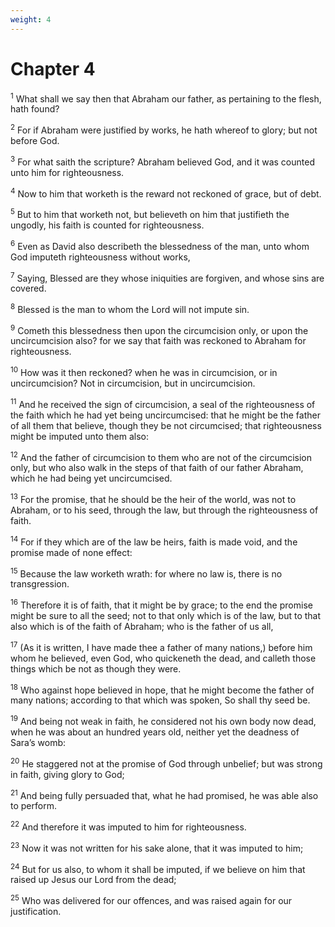 ```yaml
---
weight: 4
---
```


# Chapter 4

<sup>1</sup> What shall we say then that Abraham our father, as pertaining to the flesh, hath found? 

<sup>2</sup> For if Abraham were justified by works, he hath whereof to glory; but not before God. 

<sup>3</sup> For what saith the scripture? Abraham believed God, and it was counted unto him for righteousness. 

<sup>4</sup> Now to him that worketh is the reward not reckoned of grace, but of debt. 

<sup>5</sup> But to him that worketh not, but believeth on him that justifieth the ungodly, his faith is counted for righteousness. 

<sup>6</sup> Even as David also describeth the blessedness of the man, unto whom God imputeth righteousness without works, 

<sup>7</sup> Saying, Blessed are they whose iniquities are forgiven, and whose sins are covered. 

<sup>8</sup> Blessed is the man to whom the Lord will not impute sin. 

<sup>9</sup> Cometh this blessedness then upon the circumcision only, or upon the uncircumcision also? for we say that faith was reckoned to Abraham for righteousness. 

<sup>10</sup> How was it then reckoned? when he was in circumcision, or in uncircumcision? Not in circumcision, but in uncircumcision. 

<sup>11</sup> And he received the sign of circumcision, a seal of the righteousness of the faith which he had yet being uncircumcised: that he might be the father of all them that believe, though they be not circumcised; that righteousness might be imputed unto them also: 

<sup>12</sup> And the father of circumcision to them who are not of the circumcision only, but who also walk in the steps of that faith of our father Abraham, which he had being yet uncircumcised. 

<sup>13</sup> For the promise, that he should be the heir of the world, was not to Abraham, or to his seed, through the law, but through the righteousness of faith. 

<sup>14</sup> For if they which are of the law be heirs, faith is made void, and the promise made of none effect: 

<sup>15</sup> Because the law worketh wrath: for where no law is, there is no transgression. 

<sup>16</sup> Therefore it is of faith, that it might be by grace; to the end the promise might be sure to all the seed; not to that only which is of the law, but to that also which is of the faith of Abraham; who is the father of us all, 

<sup>17</sup> (As it is written, I have made thee a father of many nations,) before him whom he believed, even God, who quickeneth the dead, and calleth those things which be not as though they were. 

<sup>18</sup> Who against hope believed in hope, that he might become the father of many nations; according to that which was spoken, So shall thy seed be. 

<sup>19</sup> And being not weak in faith, he considered not his own body now dead, when he was about an hundred years old, neither yet the deadness of Sara’s womb: 

<sup>20</sup> He staggered not at the promise of God through unbelief; but was strong in faith, giving glory to God; 

<sup>21</sup> And being fully persuaded that, what he had promised, he was able also to perform. 

<sup>22</sup> And therefore it was imputed to him for righteousness. 

<sup>23</sup> Now it was not written for his sake alone, that it was imputed to him; 

<sup>24</sup> But for us also, to whom it shall be imputed, if we believe on him that raised up Jesus our Lord from the dead; 

<sup>25</sup> Who was delivered for our offences, and was raised again for our justification. 


